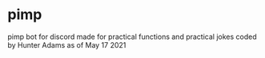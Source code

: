 # pimp
pimp bot for discord
made for practical functions and practical jokes 
coded by Hunter Adams as of May 17 2021
